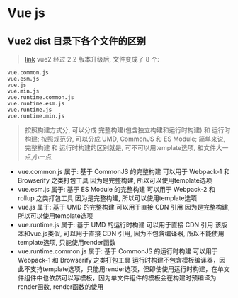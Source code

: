 # Vue js

## Vue2 dist 目录下各个文件的区别
> [link](https://www.mmxiaowu.com/article/58482558d4352863efb55475)
> vue2 经过 2.2 版本升级后, 文件变成了 8 个:
````
vue.common.js
vue.esm.js
vue.js
vue.min.js
vue.runtime.common.js
vue.runtime.esm.js
vue.runtime.js
vue.runtime.min.js
````
> 按照构建方式分, 可以分成 完整构建(包含独立构建和运行时构建) 和 运行时构建; 按照规范分, 可以分成 UMD, CommonJS 和 ES Module; 简单来说, 完整构建 和 运行时构建的区别就是, 可不可以用template选项, 和文件大一点,小一点
- vue.common.js
属于: 基于 CommonJS 的完整构建
可以用于 Webpack-1 和 Browserify 之类打包工具
因为是完整构建, 所以可以使用template选项
- vue.esm.js
属于: 基于 ES Module 的完整构建
可以用于 Webpack-2 和 rollup 之类打包工具
因为是完整构建, 所以可以使用template选项
- vue.js
属于: 基于 UMD 的完整构建
可以用于直接 CDN 引用
因为是完整构建, 所以可以使用template选项
- vue.runtime.js
属于: 基于 UMD 的运行时构建
可以用于直接 CDN 引用
该版本和vue.js类似, 可以用于直接 CDN 引用, 因为不包含编译器, 所以不能使用template选项, 只能使用render函数
- vue.runtime.common.js
属于: 基于 CommonJS 的运行时构建
可以用于 Webpack-1 和 Browserify 之类打包工具
运行时构建不包含模板编译器，因此不支持template选项，只能用render选项，但即使使用运行时构建，在单文件组件中也依然可以写模板，因为单文件组件的模板会在构建时预编译为render函数, render函数的使用

